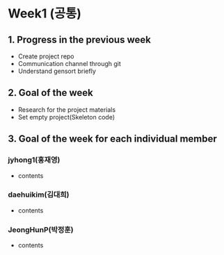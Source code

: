 # Week1 (공통)
## 1. Progress in the previous week
* Create project repo
* Communication channel through git
* Understand gensort briefly

## 2. Goal of the week
* Research for the project materials
* Set empty project(Skeleton code)


## 3. Goal of the week for each individual member

### jyhong1(홍재영)
* contents

### daehuikim(김대희)
* contents

### JeongHunP(박정훈)
* contents
